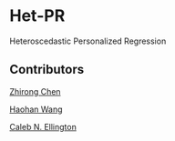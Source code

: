 # Het-PR
Heteroscedastic Personalized Regression

## Contributors
[Zhirong Chen](https://rong-hash.github.io)

[Haohan Wang](https://haohanwang.github.io)

[Caleb N. Ellington](https://cnellington.github.io)
